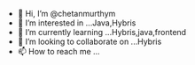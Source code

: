 - 👋 Hi, I’m @chetanmurthym
- 👀 I’m interested in ...Java,Hybris
- 🌱 I’m currently learning ...Hybris,java,frontend
- 💞️ I’m looking to collaborate on ...Hybris
- 📫 How to reach me ...

<!---
chetanmurthym/chetanmurthym is a ✨ special ✨ repository because its `README.md` (this file) appears on your GitHub profile.
You can click the Preview link to take a look at your changes.
--->
